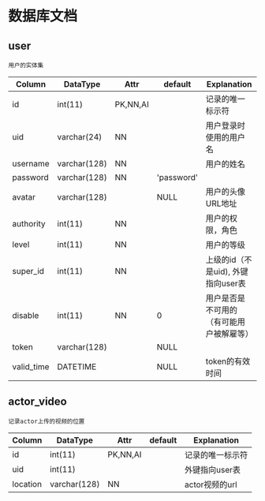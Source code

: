 # 数据库文档


## user

`用户的实体集`

Column| DataType | Attr| default | Explanation |
----|------|----|----|----|
id | int(11)  | PK,NN,AI| | 记录的唯一标示符|
uid| varchar(24) | NN| |用户登录时使用的用户名|
username | varchar(128) | NN | | 用户的姓名
password| varchar(128)  | NN| 'password'||
avatar | varchar(128) | |NULL| 用户的头像URL地址|
authority| int(11) | NN | | 用户的权限，角色|
level | int(11) | NN | | 用户的等级|
super_id | int(11) | NN | | 上级的id（不是uid), 外键指向user表
disable | int(11) | NN | 0 | 用户是否是不可用的（有可能用户被解雇等）
token | varchar(128) | | NULL |
valid_time | DATETIME | |NULL |token的有效时间


## actor_video

`记录actor上传的视频的位置`

Column| DataType | Attr| default | Explanation |
----|------|----|----|----|
id | int(11)  | PK,NN,AI| |记录的唯一标示符|
uid | int(11) | | |外键指向user表 |
location | varchar(128) | NN | | actor视频的url|



